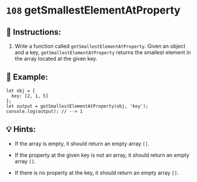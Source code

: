 # `108` getSmallestElementAtProperty

## 📝 Instructions:

1. Write a function called `getSmallestElementAtProperty`. Given an object and a key, `getSmallestElementAtProperty` returns the smallest element in the array located at the given key.

## 📎 Example:

```Js
let obj = {
  key: [2, 1, 5]
};
let output = getSmallestElementAtProperty(obj, 'key');
console.log(output); // --> 1
```

## 💡 Hints:

+ If the array is empty, it should return an empty array `[]`.

+ If the property at the given key is not an array, it should return an empty array `[]`. 

+ If there is no property at the key, it should return an empty array `[]`.

